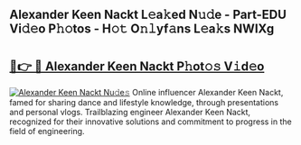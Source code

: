 ## Alexander Keen Nackt L𝚎a𝚔ed N𝚞𝚍e - Part-EDU Vi𝚍𝚎o P𝚑𝚘tos - H𝚘𝚝 O𝚗𝚕yf𝚊ns L𝚎a𝚔s NWIXg

# <h2><a href="http://kfclb9a.oniu.top/?m=Alexander+Keen+Nackt">🔗👉 🔴 Alexander Keen Nackt P𝚑ot𝚘𝚜 V𝚒d𝚎o</a></h2>

[![Alexander Keen Nackt Nu𝚍e𝚜](https://i.imgur.com/0qMVB7G.gif)](http://kfclb9a.oniu.top/?m=Alexander+Keen+Nackt)
Online influencer Alexander Keen Nackt, famed for sharing dance and lifestyle knowledge, through presentations and personal vlogs. Trailblazing engineer Alexander Keen Nackt, recognized for their innovative solutions and commitment to progress in the field of engineering.  
